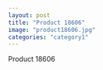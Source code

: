 ```yaml
---
layout: post
title: "Product 18606"
image: "product18606.jpg"
categories: "category1"
---
```

Product 18606
